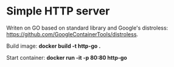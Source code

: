 # Simple HTTP server

Writen on GO based on standard library and Google's distroless: <https://github.com/GoogleContainerTools/distroless>.

Build image:
**docker build -t http-go .**

Start container:
**docker run -it -p 80:80  http-go**
